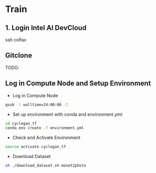 # Train

## 1. Login Intel AI DevCloud
ssh colfax

## Gitclone
TODO:

## Log in Compute Node and Setup Environment
- Log in Compute Node
```bash
qsub -l walltime=24:00:00 -I
```
- Set up environment with conda and environment.yml:
```bash
cd cyclegan_tf
conda env create -f environment.yml
```
- Check and Activate Environment
```bash
source activate cyclegan_tf
```
- Download Dataset
```bash
sh ./download_dataset.sh monet2photo
```

